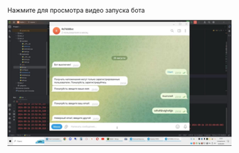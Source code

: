 Нажмите для просмотра видео запуска бота

[![Видео запуска](https://github.com/RD7608/MyBot/blob/master/Bot_6/Demo_Bot_6.jpg)](https://disk.yandex.ru/i/8Lu7o4yL_rSCiw)
